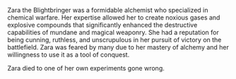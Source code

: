 Zara the Blightbringer was a formidable alchemist who specialized in chemical warfare. Her expertise allowed her to create noxious gases and explosive compounds that significantly enhanced the destructive capabilities of mundane and magical weaponry. She had a reputation for being cunning, ruthless, and unscrupulous in her pursuit of victory on the battlefield. Zara was feared by many due to her mastery of alchemy and her willingness to use it as a tool of conquest.

Zara died to one of her own experiments gone wrong.